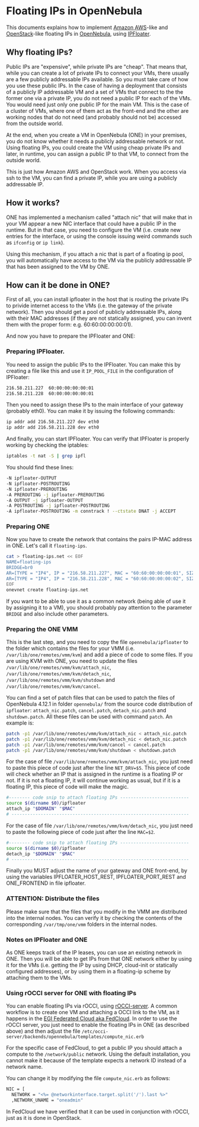 # Floating IPs in OpenNebula
This documents explains how to implement [Amazon AWS](https://aws.amazon.com)-like and [OpenStack](https://www.openstack.org/)-like floating IPs in [OpenNebula](http://opennebula.org/), using [IPFloater](https://github.com/grycap/ipfloater).

## Why floating IPs?
Public IPs are "expensive", while private IPs are "cheap". That means that, while you can create a lot of private IPs to connect your VMs, there usually are a few publicly addressable IPs available. So you must take care of
how you use these public IPs.
In the case of having a deployment that consists of a publicly IP addressable VM
and a set of VMs that connect to the the former one via a private IP, you do not need a public IP for each of the VMs. You would need just only one public IP for the main VM.
This is the case of a cluster of VMs, where one of them act as the front-end and the other are working nodes that do not need (and probably should not be)
accessed from the outside world.

At the end, when you create a VM in OpenNebula (ONE) in your premises, you do not know whether it needs a publicly addressable network or not. Using floating IPs, you could create the VM
using cheap private IPs and later, in runtime, you can assign a public IP to that VM, to connect from the outside world.

This is just how Amazon AWS and OpenStack work. When you access via ssh to the VM, you can find a private IP, while you are using a publicly addressable IP.

## How it works?
ONE has implemented a mechanism called "attach nic" that will make that in your VM appear a new NIC interface that could have a public IP in the runtime. But in that case, you need to configure the VM (i.e. create new entries
for the interface, or using the console issuing weird commands such as ```ifconfig``` or ```ip link```).

Using this mechanism, if you attach a nic that is part of a floating ip pool, you will automatically have access to the VM via the publicly addressable IP that has been assigned to the VM by ONE.

## How can it be done in ONE?
First of all, you can install ipfloater in the host that is routing the private IPs to privide internet access to the VMs (i.e. the gateway of the private network).
Then you should get a pool of publicly addressable IPs, along with their MAC addresses (if they are not statically assigned, you can invent them with the proper form: e.g. 60:60:00:00:00:01).

And now you have to prepare the IPFloater and ONE:

### Preparing IPFloater.
You need to assign the public IPs to the IPFloater. You can make this by creating a file like this and use it ```IP_POOL_FILE``` in the configuration of IPFloater:

```bash
216.58.211.227  60:00:00:00:00:01
216.58.211.228  60:00:00:00:00:01
```

Then you need to assign these IPs to the main interface of your gateway (probably eth0). You can make it by issuing the following commands:

```bash
ip addr add 216.58.211.227 dev eth0
ip addr add 216.58.211.228 dev eth0
```

And finally, you can start IPFloater. You can verify that IPFloater is properly working by checking the iptables:

```bash
iptables -t nat -S | grep ipfl
```

You should find these lines:

```bash
-N ipfloater-OUTPUT
-N ipfloater-POSTROUTING
-N ipfloater-PREROUTING
-A PREROUTING -j ipfloater-PREROUTING
-A OUTPUT -j ipfloater-OUTPUT
-A POSTROUTING -j ipfloater-POSTROUTING
-A ipfloater-POSTROUTING -m conntrack ! --ctstate DNAT -j ACCEPT
```

### Preparing ONE

Now you have to create the network that contains the pairs IP-MAC address in ONE. Let's call it ```floating-ips```.

```bash
cat > floating-ips.net << EOF
NAME=floating-ips
BRIDGE=br0
AR=[TYPE = "IP4", IP = "216.58.211.227", MAC = "60:60:00:00:00:01", SIZE = "1" ]
AR=[TYPE = "IP4", IP = "216.58.211.228", MAC = "60:60:00:00:00:02", SIZE = "1" ]
EOF
onevnet create floating-ips.net
```

If you want to be able to use it as a common network (being able of use it by assigning it to a VM), you should probably pay attention to the parameter ```BRIDGE``` and also include other parameters.

### Preparing the ONE VMM
This is the last step, and you need to copy the file ```opennebula/ipfloater``` to the folder which contains the files for your VMM (i.e. ```/var/lib/one/remotes/vmm/kvm```) and add a piece of code to some files. If you are using KVM with ONE, you need to update the files ```/var/lib/one/remotes/vmm/kvm/attach_nic```, ```/var/lib/one/remotes/vmm/kvm/detach_nic```, ```/var/lib/one/remotes/vmm/kvm/shutdown``` and ```/var/lib/one/remotes/vmm/kvm/cancel```.

You can find a set of patch files that can be used to patch the files of OpenNebula 4.12.1 in folder ```opennebula/``` from the source code distribution of ```ipfloater```: ```attach_nic.patch```, ```cancel.patch```, ```detach_nic.patch``` and ```shutdown.patch```. All these files can be used with command ```patch```. An example is:

```bash
patch -p1 /var/lib/one/remotes/vmm/kvm/attach_nic < attach_nic.patch
patch -p1 /var/lib/one/remotes/vmm/kvm/detach_nic < detach_nic.patch
patch -p1 /var/lib/one/remotes/vmm/kvm/cancel < cancel.patch
patch -p1 /var/lib/one/remotes/vmm/kvm/shutdown < shutdown.patch
```

For the case of file ```/var/lib/one/remotes/vmm/kvm/attach_nic```, you just need to paste this piece of code just after the line ```NET_DRV=$5```.
This piece of code will check whether an IP that is assigned in the runtime is a floating IP or not. If it is not a floating IP, it will continue working as usual, but if it is a floating IP, this piece of code
will make the magic.

```bash
#-------- code snip to attach floating IPs --------------------------
source $(dirname $0)/ipfloater
attach_ip "$DOMAIN" "$MAC"
# -------------------------------------------------------------------
```

For the case of file ```/var/lib/one/remotes/vmm/kvm/detach_nic```, you just need to paste the following piece of code just after the line ```MAC=$2```.

```bash
#-------- code snip to attach floating IPs --------------------------
source $(dirname $0)/ipfloater
detach_ip "$DOMAIN" "$MAC"
# -------------------------------------------------------------------
```

Finally you MUST adjust the name of your gateway and ONE front-end, by using the variables IPFLOATER_HOST_REST, IPFLOATER_PORT_REST and ONE_FRONTEND in file ipfloater.

### ATTENTION: Distribute the files

Please make sure that the files that you modify in the VMM are distributed into the internal nodes. You can verify it by checking the contents of the corresponding ```/var/tmp/one/vmm``` folders in the internal nodes.

### Notes on IPFloater and ONE

As ONE keeps track of the IP leases, you can use an existing network in ONE. Then you will be able to get IPs from that ONE network either by using it for the VMs (i.e. getting the IP by using DHCP, cloud-init or statically configured addresses), or by using them in a floating-ip scheme by attaching them to the VMs.

### Using rOCCI server for ONE with floating IPs
You can enable floating IPs via rOCCI, using [rOCCI-server](https://github.com/EGI-FCTF/rOCCI-server). A common workflow is to create one VM and attaching a OCCI link to the VM, as it happens in the [EGI Federated Cloud aka FedCloud](http://www.egi.eu/infrastructure/cloud/). In order to use the rOCCI server, you just need to enable the floating IPs in ONE (as described above) and then adjust the file ```/etc/occi-server/backends/opennebula/templates/compute_nic.erb```

For the specific case of FedCloud, to get a public IP you should attach a compute to the ```/network/public``` network. Using the default installation, you cannot make it because of the template expects a network ID instead of a network name.

You can change it by modifying the file ```compute_nic.erb``` as follows:

```bash
NIC = [
  NETWORK = "<%= @networkinterface.target.split('/').last %>"
  ,NETWORK_UNAME = "oneadmin"
```

In FedCloud we have verified that it can be used in conjunction with rOCCI, just as it is done in OpenStack.